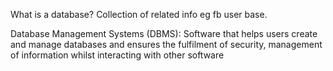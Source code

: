 What is a database?
Collection of related info eg fb user base.

Database Management Systems (DBMS):
Software that helps users create and manage databases and ensures the fulfilment of
security, management of information whilst interacting with other software
